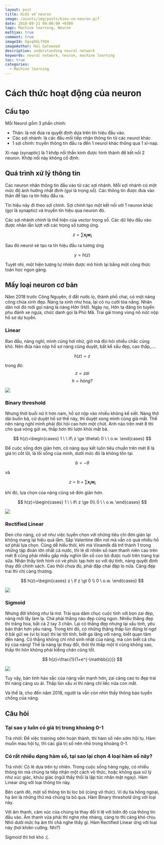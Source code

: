 ```yaml
---
layout: post
title: Hiểu về neuron
image: /assets/img/posts/hieu-ve-neuron.gif
date: 2018-09-21 00:00:00 +0300
tags: Machine learning, Neuron
mathjax: true
comment: true
imageId: OgvqXGL7XO4
imageAuthor: Hal Gatewood
description: understanding neural network
keywords: neural network, neuron, machine learning
toc: true
categories:
  - Machine learning
---
```


# Cách thức hoạt động của neuron

## Cấu tạo

Mỗi Neurol gồm 3 phần chính:

- Thân: là nơi đưa ra quyết định dựa trên tín hiệu đầu vào.
- Các sợi nhánh: là các đầu mối tiếp nhận thông tin từ các neurol khác
- 1 sợi chính: truyền thông tin đầu ra đến 1 neurol khác thông qua 1 xi-nap.

Xi-nap (synaptic) là 1 khớp nối thần kinh được hình thành để kết nối 2 neuron. Khớp nối này không cố định.

## Quá trình xử lý thông tin

Các neuron nhận thông tin đầu vào từ các sợi nhánh. Mỗi sợi nhánh có một mức độ ảnh hưởng nhất định (gọi là trọng số). Các thông tin được đưa vào thân để tạo ra tín hiệu đầu ra.

Tín hiệu này đi theo sợi chính. Sợi chính tạo một kết nối với 1 neuron khác (gọi là synaptic) và truyền tín hiệu qua neuron đó.

Các sợi nhánh chính là thể hiện của vector trọng số. Các dữ liệu đầu vào được nhân lần lượt với các trọng số tương ứng.

$$ z = \sum{\mathbf{x_i}\mathbf{w_i}}$$

Sau đó neurol sẽ tạo ra tín hiệu đầu ra tương ứng

$$ y = h(z) $$

Tuyệt nhỉ, một hiện tượng tự nhiên được mô hình lại bằng một công thức toán học ngọn gàng.

## Mấy loại neuron cơ bản

Năm 2018 trước Công Nguyên, ở đất nước lọ, thành phố chai, có một nàng công chúa xinh đẹp. Nàng ta xinh như hoa, lại có nụ cười tỏa nắng. Nhân dân nơi đó mới gọi nàng là nàng Hớn (Hở).
Ngày nọ, Hớn ta đăng tin tuyển phu đánh xe ngựa, chức danh gọi là Phò Mã. Trai gái trong vùng nô nức nộp hồ sơ dự tuyển.

### Linear

Ban đầu, nàng nghĩ, mình cũng hơi nhừ, giờ mà đòi hỏi nhiều chắc cũng khó. Nên đứa nào nộp hồ sơ nàng cũng duyệt, bất kể xấu đẹp, cao thấp,....

$$ h(z)=z$$

trong đó:
$$z=zai$$
$$h=hóng?$$

![](https://blog.zaletskyy.com/Media/Default/NeuralNetworks/LinearNeuronGraph.png)

### Binary threshold

Nhưng thời buổi nữ ít hơn nam, hồ sơ nộp vào nhiều không kể siết. Nàng thở dài buồn bã, cứ duyệt hồ sơ thế này, thì duyệt xong mình cũng già mất. Thế nên nàng nghĩ mình phải đòi hỏi cao hơn một chút. Anh nào trên mét 8 thì cho qua vòng gửi xe, thấp hơn thì lượn khỏi mắt bà.

$$
h(z)=\begin{cases}
1 \ \ if\ z \ge \theta\\
0 \ \ o.w.
\end{cases}
$$

Để cuộc sống đơn giản hơn, cô nàng quy kết luôn tiêu chuẩn trên mét 8 là giá trị cốt lõi, là lối sống của mình, dưới mức đó là không tồn tại.

$$
b=-\theta
$$

và

$$
z=b+\sum{\mathbf{x_i}\mathbf{w_i}}
$$

khi đó, lựa chọn của nàng cũng sẽ đơn giản hơn.

$$
h(z)=\begin{cases}
1 \ \ if\ z \ge 0\\
0 \ \ o.w.
\end{cases}
$$

![](https://blog.zaletskyy.com/Media/Default/NeuralNetworks/binaryNeuron.png)

### Rectified Linear

Đen cho nàng, có vẻ như việc tuyển chọn với những tiêu chí đơn giản lại không mang lại hiệu quả lắm. Sắp Valentine đến nơi mà vẫn có quá nhiều hồ sơ phải lựa chọn. Cũng dễ hiểu thôi, khi mà Vinamilk đã trở thành 1 trong những tập đoàn lớn nhất cả nước, thì lẽ dĩ nhiên số nam thanh niên cao trên mét 8 cũng phải nhiều gấp mấy nghìn lần số con bò được nuôi trên trang trại sữa. Nhận thấy tình hình có vẻ phức tạp hơn so với dự tính, nàng quyết định thay đổi chính sách. Cao thôi chưa đủ, phải đập chai đập lọ nữa. Càng đẹp trai thì chị càng thương.

$$
h(z)=\begin{cases}
z \ if z \gt 0 \\
0 \ o.w.
\end{cases}
$$

![](https://cdn.tinymind.com/static/img/learn/relu.png)

### Sigmoid

Nhưng đời không như là mơ.
Trải qua dăm chục cuộc tình với bọn zai đẹp, nàng mới lấy làm lạ. Chả phải thằng nào đẹp cũng ngon. Nhiều thằng đẹp thì trăng hoa, bắt cá 2 tay 3 chân. Lại có thằng đẹp nhưng lại xấu tính, yêu bản thân hơn yêu nàng. Trong khi đó, có những thằng thấp lùn đứng lơ ngơ ở bãi gửi xe (vì bị loại) thì lại tốt tính, biết ga lăng với nàng, biết quan tâm đến nàng. Có thằng không chỉ nhớ sinh nhật của nàng, mà còn biết cả chu kỳ của nàng!
Thế là nàng lại thay đổi, thôi thì thấp một tí cũng không sao, thấp thì hôn không phải kiễng chân cũng tốt.

$$
h(z)=\frac{1}{1+e^{-\mathbb{z}}}
$$

![](https://upload.wikimedia.org/wikipedia/commons/8/88/Logistic-curve.svg)

Tuy vậy, bản tính háo sắc của nàng vẫn mạnh hơn, zai càng cao to đẹp trai thì nàng càng ưu ái. Thấp lùn xấu xí thì nàng chỉ liếc nửa con mắt.

Và thế là, cho đến năm 2018, người ta vẫn còn nhìn thấy thông báo tuyển chồng của nàng.

## Câu hỏi

### Tại sao y luôn có giá trị trong khoảng 0-1

Trả nhời: Để việc training sớm hoàn thành, thì hàm số nên sớm hội tụ. Hàm muốn mau hội tụ, thì các giá trị số nên nhỏ trong khoảng 0-1.

### Có rất nhiều dạng hàm số, tại sao lại chọn 4 loại hàm số này?

Trả nhời:
Có lẽ dựa trên tự nhiên.
Trong cuộc sống hàng ngày, có nhiều thông tin mà chúng ta tiếp nhận một cách vô thức, hoặc không qua xử lý như xúc giác, khứu giác (ngửi thấy thối là lập tức nhăn mặt ngay). Hàm Linear ứng với loại thông tin này.

Bên cạnh đó, một số thông tin bị lọc bỏ (cũng vô thức). Ví dụ tia hồng ngoại, hạ âm là những thứ mà chúng ta bỏ qua. Hàm Binary threshold ứng với loại này.

Với âm thanh, cảm xúc của chúng ta thay đổi tỉ lệ với biên độ của thông tin đầu vào. Âm thanh vừa phải thì nghe nhẹ nhàng, càng to thì càng khó chịu. Nhỏ dưới mức hạ âm thì chả nghe thấy gì. Hàm Rectified Linear ứng với loại này (hơi khiên cưỡng. Nhỉ?)

Sigmoid thì hơi khó :(.
